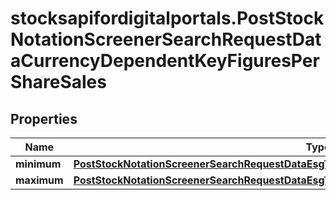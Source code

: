 # stocksapifordigitalportals.PostStockNotationScreenerSearchRequestDataCurrencyDependentKeyFiguresPerShareSales

## Properties

Name | Type | Description | Notes
------------ | ------------- | ------------- | -------------
**minimum** | [**PostStockNotationScreenerSearchRequestDataEsgTruvalueLabsSasbAllCategoriesInsightMinimum**](PostStockNotationScreenerSearchRequestDataEsgTruvalueLabsSasbAllCategoriesInsightMinimum.md) |  | [optional] 
**maximum** | [**PostStockNotationScreenerSearchRequestDataEsgTruvalueLabsSasbAllCategoriesInsightMaximum**](PostStockNotationScreenerSearchRequestDataEsgTruvalueLabsSasbAllCategoriesInsightMaximum.md) |  | [optional] 


